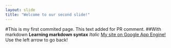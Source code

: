 ```yaml
---
layout: slide
title: "Welcome to our second slide!"
---
```

#This is my first commited page. This text added for PR comment. 
##With markdown
**Learning markdown syntax**
*Italic*
[My site on Google App Engine!](https://www.moucab.com/)
Use the left arrow to go back!